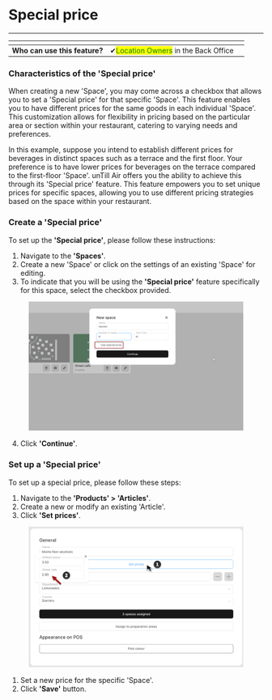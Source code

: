 # Special price

***

<table data-card-size="large" data-view="cards"><thead><tr><th></th><th></th><th></th></tr></thead><tbody><tr><td><strong>Who can use this feature?</strong></td><td><span data-gb-custom-inline data-tag="emoji" data-code="2714">✔</span><mark style="color:green;">Location Owners</mark> in the Back Office</td><td></td></tr></tbody></table>

### Characteristics of the 'Special price'

When creating a new 'Space', you may come across a checkbox that allows you to set a 'Special price' for that specific 'Space'. This feature enables you to have different prices for the same goods in each individual 'Space'. This customization allows for flexibility in pricing based on the particular area or section within your restaurant, catering to varying needs and preferences.

In this example, suppose you intend to establish different prices for beverages in distinct spaces such as a terrace and the first floor. Your preference is to have lower prices for beverages on the terrace compared to the first-floor 'Space'. unTill Air offers you the ability to achieve this through its 'Special price' feature. This feature empowers you to set unique prices for specific spaces, allowing you to use different pricing strategies based on the space within your restaurant.

### Create a 'Special price'

To set up the **'Special price'**, please follow these instructions:

1. Navigate to the **'Spaces'**.
2. Create a new 'Space' or click on the settings of an existing 'Space' for editing.
3. To indicate that you will be using the **'Special price'** feature specifically for this space, select the checkbox provided.

<figure><img src="../../images/quick-start3.png" alt=""><figcaption></figcaption></figure>

4. Click **'Continue'**.

### Set up a 'Special price'

To set up a special price, please follow these steps:

1. Navigate to the **'Products' > 'Articles'**.
2. Create a new or modify an existing 'Article'.
3. Click **'Set prices'**.

<figure><img src="../../images/special-price (1).jpg" alt=""><figcaption></figcaption></figure>

1. Set a new price for the specific 'Space'.
2. Click **'Save'** button.
